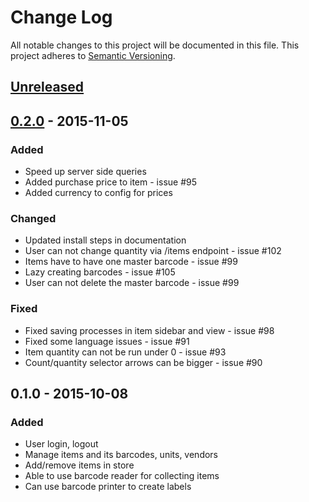 # Change Log
All notable changes to this project will be documented in this file.
This project adheres to [Semantic Versioning](http://semver.org/).


## [Unreleased][unreleased]


## [0.2.0] - 2015-11-05
### Added
- Speed up server side queries
- Added purchase price to item - issue #95
- Added currency to config for prices

### Changed
- Updated install steps in documentation
- User can not change quantity via /items endpoint - issue #102
- Items have to have one master barcode - issue #99
- Lazy creating barcodes - issue #105
- User can not delete the master barcode - issue #99

### Fixed
- Fixed saving processes in item sidebar and view - issue #98
- Fixed some language issues - issue #91
- Item quantity can not be run under 0 - issue #93
- Count/quantity selector arrows can be bigger - issue #90


## 0.1.0 - 2015-10-08
### Added
- User login, logout
- Manage items and its barcodes, units, vendors
- Add/remove items in store
- Able to use barcode reader for collecting items
- Can use barcode printer to create labels


[unreleased]: https://github.com/andras-tim/StoreKeeper/compare/v0.2.0...HEAD
[0.2.0]: https://github.com/andras-tim/callrecord-renamer/compare/v0.1.0...v0.2.0
